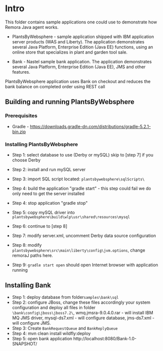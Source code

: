 # Intro

This folder contains sample applications one could use to demonstrate how Remora Java agent works.

* PlantsByWebsphere - sample application shipped with IBM application server products (WAS and Liberty). 
						The application demonstrates several Java Platform, Enterprise Edition (Java EE) 
						functions, using an online store that specializes in plant and garden tool sale.
						
* Bank				- Nastel sample bank application. The application demonstrates several Java Platform, 
						Enterprise Edition (Java EE), JMS and other features.
						

PlantsByWebsphere application uses Bank on checkout and reduces the bank balance on completed order using REST call




## Building and running PlantsByWebsphere 

### Prerequisites

* Gradle - https://downloads.gradle-dn.com/distributions/gradle-5.2.1-bin.zip


### Installing PlantsByWebsphere


* Step 1:	select database to use (Derby or mySQL) skip to [step 7] if you choose Derby 
* Step 2:	install and run mySQL server
* Step 3:	import SQL script located:  `plantsbywebsphere\sqlScripts\`
* Step 4:	build the application "gradle start" - this step could fail we do only need to get the server installed
* Step 4:	stop application "gradle stop"
* Step 5:	copy mySQL driver into `plantsbywebsphere\build\wlp\usr\shared\resources\mysql`
* Step 6:	continue to [step 8]

* Step 7:	modify server.xml, uncomment Derby data source configuration

* Step 8:	modify `plantsbywebsphere\src\main\liberty\config\jvm.options`, change remoraJ paths here.
* Step 9:	`gradle start open` should open Internet browser with application running


## Installing Bank
 
* Step 1:	deploy database from folder`samples\bank\sql`
* Step 2:	configure JBoss, change these files accordingly your system configuration and deploy all files in folder 	`\bank\config\jboss\jboss7.2\`, wmq.jmsra-9.0.4.0.rar - will install IBM MQ JMS driver, mysql-ds7.xml - will configure database, jms-ds7.xml - will configure JMS.
* Step 3: 	Create `BankRequestQueue` and `BankReplyQueue`
* Step 4:   mvn clean install wildfly:deploy
* Step 5:	open bank application http://localhost:8080/Bank-1.0-SNAPSHOT/









 